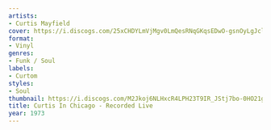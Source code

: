 ```yaml
---
artists:
- Curtis Mayfield
cover: https://i.discogs.com/25xCHDYLmVjMgv0LmQesRNqGKqsEDwO-gsnOyLgJclM/rs:fit/g:sm/q:90/h:595/w:600/czM6Ly9kaXNjb2dz/LWRhdGFiYXNlLWlt/YWdlcy9SLTQ3NTcw/MS0xNDg5OTYxMzg1/LTgxODguanBlZw.jpeg
format:
- Vinyl
genres:
- Funk / Soul
labels:
- Curtom
styles:
- Soul
thumbnail: https://i.discogs.com/M2Jkoj6NLHxcR4LPH23T9IR_JStj7bo-0HO21grByXk/rs:fit/g:sm/q:40/h:150/w:150/czM6Ly9kaXNjb2dz/LWRhdGFiYXNlLWlt/YWdlcy9SLTQ3NTcw/MS0xNDg5OTYxMzg1/LTgxODguanBlZw.jpeg
title: Curtis In Chicago - Recorded Live
year: 1973
---
```

